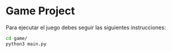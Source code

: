 # Game Project

Para ejecutar el juego debes seguir las siguientes instrucciones:

```sh
cd game/
python3 main.py
```